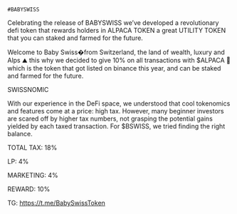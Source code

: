     #BABYSWISS


Celebrating the release of BABYSWISS we’ve developed a revolutionary defi token that rewards holders in ALPACA TOKEN a great UTILITY TOKEN that you can staked and farmed for the future.



 Welcome to Baby Swiss�from Switzerland, the land of wealth, luxury and Alps ⛰ this why we decided to give 10% on all transactions with $ALPACA 🦙 which is the token that got listed on binance this year, and can be staked and farmed for the future.



SWISSNOMIC
    
With our experience in the DeFi space, we understood that cool tokenomics and features come at a price: high tax. However, many beginner investors are scared off by higher tax     numbers, not grasping the potential gains yielded by each taxed transaction. For $BSWISS, we tried finding the right balance.
 
 TOTAL TAX: 18%
 
 LP: 4%
 
 MARKETING: 4%
 
 REWARD: 10%
 
 
 
 
 
 
 TG: https://t.me/BabySwissToken
